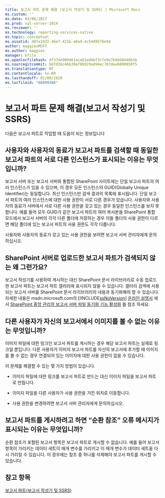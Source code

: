 ```yaml
---
title: 보고서 파트 문제 해결 (보고서 작성기 및 SSRS) | Microsoft Docs
ms.custom: ''
ms.date: 03/06/2017
ms.prod: sql-server-2014
ms.reviewer: ''
ms.technology: reporting-services-native
ms.topic: conceptual
ms.assetid: d9fe1932-46e7-421b-a8a9-4c54d9576e94
author: maggiesMSFT
ms.author: maggies
manager: kfile
ms.openlocfilehash: df37de909461ace62edbbf3cfe9e7b9dd8448b56
ms.sourcegitcommit: b87d36c46b39af8b929ad94ec707dee8800950f5
ms.translationtype: MT
ms.contentlocale: ko-KR
ms.lasthandoff: 02/08/2020
ms.locfileid: "66099386"
---
```

# <a name="troubleshoot-report-parts-report-builder-and-ssrs"></a>보고서 파트 문제 해결(보고서 작성기 및 SSRS)
  다음은 보고서 파트로 작업할 때 도움이 되는 정보입니다  
  
## <a name="why-do-my-co-worker-and-i-see-different-instances-of-the-same-report-part-when-we-search-for-it"></a>사용자와 사용자의 동료가 보고서 파트를 검색할 때 동일한 보고서 파트의 서로 다른 인스턴스가 표시되는 이유는 무엇입니까?  
 보고서 서버 또는 보고서 서버와 통합된 SharePoint 사이트에는 단일 보고서 파트의 여러 인스턴스가 있을 수 있으며, 이 경우 모든 인스턴스의 GUID(Globally Unique Identifier)는 동일합니다. 최신 인스턴스만 검색 결과의 목록에 표시됩니다. 단일 보고서 파트의 여러 인스턴스에 대한 사용 권한이 서로 다른 경우가 있습니다. 사용자와 사용자의 동료가 서버에서 서로 다른 사용 권한을 갖고 있는 경우 동일한 인스턴스를 보지 못합니다. 예를 들어 모두 GUID가 같은 보고서 파트의 여러 복사본을 SharePoint 통합 모드에서 보고서 서버의 각각 다른 폴더에 저장하는 경우 이들 폴더의 사용 권한이 다르면 해당 폴더에 있는 보고서 파트의 사용 권한도 각각 다릅니다.  
  
 사용자와 사용자의 동료가 갖고 있는 사용 권한을 보려면 보고서 서버 관리자에게 문의하십시오.  
  
## <a name="when-i-search-for-report-parts-that-i-uploaded-to-a-sharepoint-server-i-do-not-see-them-why-not"></a>SharePoint 서버로 업로드한 보고서 파트가 검색되지 않는 왜 그런가요?  
 보고서 작성기를 사용하여 게시하는 대신 SharePoint 문서 라이브러리로 수동 업로드한 보고서 파트는 보고서 파트 갤러리에 표시되지 않을 수 있습니다. 갤러리 검색에 사용되는 보고서 서버를 SharePoint 문서 라이브러리의 내용과 동기화해야 할 수 있습니다. 자세한 내용은 msdn.microsoft.com의 [!INCLUDE[ssNoVersion](../includes/ssnoversion-md.md)] [온라인 설명서](https://go.microsoft.com/fwlink/?LinkId=154888) 에서 [SharePoint 중앙 관리의 보고서 서버 파일 동기화 기능 활성화](../../2014/reporting-services/activate-report-server-file-sync-feature-sharepoint-central-administration.md) 를 참조 하세요.  
  
## <a name="why-cant-others-see-the-image-in-their-reports"></a>다른 사용자가 자신의 보고서에서 이미지를 볼 수 없는 이유는 무엇입니까?  
 이미지 파일에 대한 링크인 보고서 파트를 게시하는 경우 해당 보고서 파트는 실제로 링크일 뿐입니다. 다른 사용자가 이미지 보고서 파트를 자신의 보고서에 추가할 때 이미지를 볼 수 없는 경우 연결되어 있는 이미지에 대한 사용 권한이 없을 수 있습니다.  
  
 이 문제를 해결할 수 있는 몇 가지 방법이 있습니다.  
  
-   이미지 파일에 대한 링크를 보고서 파트로 만드는 대신 이미지 파일을 보고서 파트로 만듭니다.  
  
-   이미지 파일을 다른 사용자가 사용 권한을 가진 위치로 이동합니다.  
  
-   사용 권한을 변경하려면 보고서 서버 관리자에게 문의하십시오.  
  
## <a name="why-do-i-get-a-circular-reference-error-message-when-i-try-to-publish-my-report-part"></a>보고서 파트를 게시하려고 하면 “순환 참조” 오류 메시지가 표시되는 이유는 무엇입니까?  
 순환 참조가 포함된 보고서 항목은 보고서 파트로 게시할 수 없습니다. 예를 들어 보고서 항목이 가리키는 데이터 세트이 매개 변수를 가리키고 이 매개 변수가 데이터 세트을 다시 가리킬 수 있습니다. 이 경우에는 참조 중 하나를 삭제해야 보고서 파트를 게시할 수 있습니다.  
  
## <a name="see-also"></a>참고 항목  
 [보고서 파트&#40;보고서 작성기 및 SSRS&#41;](report-parts-report-builder-and-ssrs.md)  
  
  
